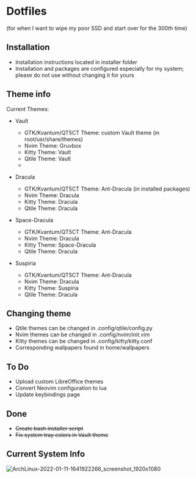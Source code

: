 # Dotfiles
(for when I want to wipe my poor SSD and start over for the 300th time)

## Installation

* Installation instructions located in installer folder
* Installation and packages are configured especially for my system; please do not use without changing it for yours

## Theme info

Current Themes:

* Vault
	* GTK/Kvantum/QT5CT Theme: custom Vault theme (in root/usr/share/themes)
	* Nvim Theme: Gruvbox
	* Kitty Theme: Vault
	* Qtile Theme: Vault
	*

* Dracula
 	* GTK/Kvantum/QT5CT Theme: Ant-Dracula (in installed packages)
	* Nvim Theme: Dracula
	* Kitty Theme: Dracula
	* Qtile Theme: Dracula

* Space-Dracula
 	* GTK/Kvantum/QT5CT Theme: Ant-Dracula
	* Nvim Theme: Dracula
	* Kitty Theme: Space-Dracula
	* Qtile Theme: Dracula

* Suspiria
 	* GTK/Kvantum/QT5CT Theme: Ant-Dracula
	* Nvim Theme: Dracula
	* Kitty Theme: Suspiria
	* Qtile Theme: Dracula

## Changing theme

* Qtile themes can be changed in .config/qtile/config.py
* Nvim themes can be changed in .config/nvim/init.vim
* Kitty themes can be changed in .config/kitty/kitty.conf
* Corresponding wallpapers found in home/wallpapers

## To Do

* Upload custom LibreOffice themes
* Convert Neovim configuration to lua
* Update keybindings page

## Done
* ~~Create bash installer script~~
* ~~Fix system tray colors in Vault theme~~

## Current System Info
![ArchLinux-2022-01-11-1641922266_screenshot_1920x1080](https://user-images.githubusercontent.com/91238138/148994007-137b9bde-8d51-4d76-a345-0b556e63de5f.jpg)
